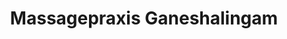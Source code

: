 ---
title: "Massagepraxis Ganeshalingam"
url: /paderborn/massagepraxis-ganeshalingam/
shop: Massage
---